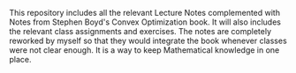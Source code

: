 This repository includes all the relevant Lecture Notes complemented with Notes from Stephen Boyd's Convex Optimization book. It will also includes the relevant class assignments and exercises. The notes are completely reworked by myself so that they would integrate the book whenever classes were not clear enough. It is a way to keep Mathematical knowledge in one place.

